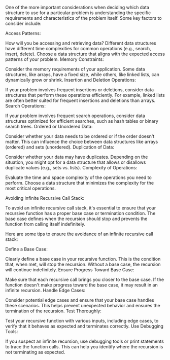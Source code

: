 One of the more important considerations when deciding which data structure to use for a particular problem is understanding the specific requirements and characteristics of the problem itself. Some key factors to consider include:

Access Patterns:

How will you be accessing and retrieving data? Different data structures have different time complexities for common operations (e.g., search, insert, delete). Choose a data structure that aligns with the expected access patterns of your problem.
Memory Constraints:

Consider the memory requirements of your application. Some data structures, like arrays, have a fixed size, while others, like linked lists, can dynamically grow or shrink.
Insertion and Deletion Operations:

If your problem involves frequent insertions or deletions, consider data structures that perform these operations efficiently. For example, linked lists are often better suited for frequent insertions and deletions than arrays.
Search Operations:

If your problem involves frequent search operations, consider data structures optimized for efficient searches, such as hash tables or binary search trees.
Ordered or Unordered Data:

Consider whether your data needs to be ordered or if the order doesn't matter. This can influence the choice between data structures like arrays (ordered) and sets (unordered).
Duplication of Data:

Consider whether your data may have duplicates. Depending on the situation, you might opt for a data structure that allows or disallows duplicate values (e.g., sets vs. lists).
Complexity of Operations:

Evaluate the time and space complexity of the operations you need to perform. Choose a data structure that minimizes the complexity for the most critical operations.

Avoiding Infinite Recursive Call Stack:

To avoid an infinite recursive call stack, it's essential to ensure that your recursive function has a proper base case or termination condition. The base case defines when the recursion should stop and prevents the function from calling itself indefinitely.

Here are some tips to ensure the avoidance of an infinite recursive call stack:

Define a Base Case:

Clearly define a base case in your recursive function. This is the condition that, when met, will stop the recursion. Without a base case, the recursion will continue indefinitely.
Ensure Progress Toward Base Case:

Make sure that each recursive call brings you closer to the base case. If the function doesn't make progress toward the base case, it may result in an infinite recursion.
Handle Edge Cases:

Consider potential edge cases and ensure that your base case handles these scenarios. This helps prevent unexpected behavior and ensures the termination of the recursion.
Test Thoroughly:

Test your recursive function with various inputs, including edge cases, to verify that it behaves as expected and terminates correctly.
Use Debugging Tools:

If you suspect an infinite recursion, use debugging tools or print statements to trace the function calls. This can help you identify where the recursion is not terminating as expected.